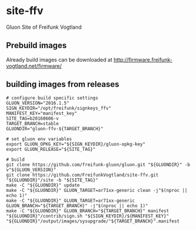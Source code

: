 # site-ffv
Gluon Site of Freifunk Vogtland

## Prebuild images

Already build images can be downloaded at http://firmware.freifunk-vogtland.net/firmware/

## building images from releases

    # configure build specific settings
    GLUON_VERSION="2016.1.5"
    SIGN_KEYDIR="/opt/freifunk/signkeys_ffv"
    MANIFEST_KEY="manifest_key"
    SITE_TAG=b20160606-v
    TARGET_BRANCH=stable
    GLUONDIR="gluon-ffv-${TARGET_BRANCH}"
    
    # set gluon env variables
    export GLUON_OPKG_KEY="${SIGN_KEYDIR}/gluon-opkg-key"
    export GLUON_RELEASE="${SITE_TAG}"
    
    # build
    git clone https://github.com/freifunk-gluon/gluon.git "${GLUONDIR}" -b v"${GLUON_VERSION}"
    git clone https://github.com/FreifunkVogtland/site-ffv.git "${GLUONDIR}"/site -b "${SITE_TAG}"
    make -C "${GLUONDIR}" update
    make -C "${GLUONDIR}" GLUON_TARGET=ar71xx-generic clean -j"$(nproc || echo 1)"
    make -C "${GLUONDIR}" GLUON_TARGET=ar71xx-generic GLUON_BRANCH="${TARGET_BRANCH}" -j"$(nproc || echo 1)"
    make -C "${GLUONDIR}" GLUON_BRANCH="${TARGET_BRANCH}" manifest
    "${GLUONDIR}"/contrib/sign.sh "${SIGN_KEYDIR}/${MANIFEST_KEY}" "${GLUONDIR}"/output/images/sysupgrade/"${TARGET_BRANCH}".manifest

